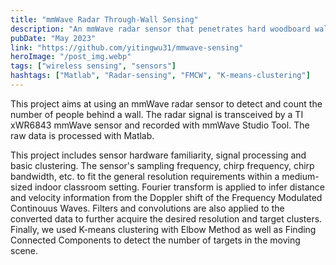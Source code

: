 ```yaml
---
title: "mmWave Radar Through-Wall Sensing"
description: "An mmWave radar sensor that penetrates hard woodboard wall to count the number of people moving behind the wall."
pubDate: "May 2023"
link: "https://github.com/yitingwu31/mmwave-sensing"
heroImage: "/post_img.webp"
tags: ["wireless sensing", "sensors"]
hashtags: ["Matlab", "Radar-sensing", "FMCW", "K-means-clustering"]
---
```


This project aims at using an mmWave radar sensor to detect and count the number of people behind a wall. The radar signal is transceived by a TI xWR6843 mmWave sensor and recorded with mmWave Studio Tool. The raw data is processed with Matlab. 

This project includes sensor hardware familiarity, signal processing and basic clustering. The sensor's sampling frequency, chirp frequency, chirp bandwidth, etc. to fit the general resolution requirements within a medium-sized indoor classroom setting. Fourier transform is applied to infer distance and velocity information from the Doppler shift of the Frequency Modulated Continouus Waves. Filters and convolutions are also applied to the converted data to further acquire the desired resolution and target clusters. Finally, we used K-means clustering with Elbow Method as well as Finding Connected Components to detect the number of targets in the moving scene.

